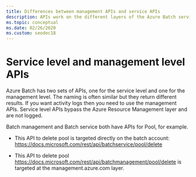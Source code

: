 ```yaml
---
title: Differences between management APIs and service APIs
description: APIs work on the different layers of the Azure Batch service.
ms.topic: conceptual
ms.date: 02/26/2020 
ms.custom: seodec18
---
```


# Service level and management level APIs

Azure Batch has two sets of APIs, one for the service level and one for the management level. The naming is often similar but they return different results. If you want activity logs then you need to use the management APIs. Service level APIs bypass the Azure Resource Management layer and are not logged.


Batch management and Batch service both have APIs for Pool, for example. 
- This API to delete pool is targeted directly on the batch account:  https://docs.microsoft.com/rest/api/batchservice/pool/delete 

- This API to delete pool https://docs.microsoft.com/rest/api/batchmanagement/pool/delete is targeted at the management.azure.com layer.

